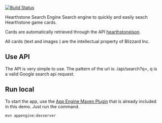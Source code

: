 [![Build Status](https://travis-ci.org/GeminiCode/Hearthstone-Search-Engine.svg?branch=master)](https://travis-ci.org/GeminiCode/Hearthstone-Search-Engine)


Hearthstone Search Engine
Search engine to quickly and easily seach Hearthstone game cards.

Cards are automatically retrieved through the API [hearthstonejson](http://hearthstonejson.com).

All cards (text and images ) are the intellectual property of Blizzard Inc.

## Use API

The API is very simple to use.
The pattern of the url is: /api/search?q=, q is a valid Google search api request.

## Run local

To start the app, use the [App Engine Maven Plugin](http://code.google.com/p/appengine-maven-plugin/) that is already included in this demo.  Just run the command.

    mvn appengine:devserver
